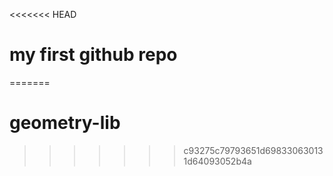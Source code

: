 <<<<<<< HEAD
# my first github repo
=======
# geometry-lib
>>>>>>> c93275c79793651d698330630131d64093052b4a
